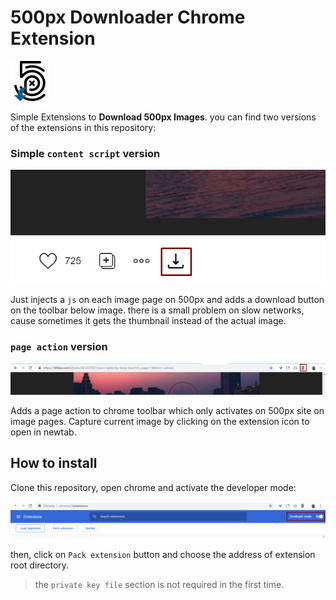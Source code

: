 # 500px Downloader Chrome Extension

![Logo](assets/icon.png)

Simple Extensions to **Download 500px Images**. you can find two versions of the extensions in this repository:

### Simple `content script` version

![Download button added to toolbar below image](assets/download&#32;button.png)

Just injects a `js` on each image page on 500px and adds a download button on the toolbar below image. 
there is a small problem on slow networks, cause sometimes it gets the thumbnail instead of the actual image.

### `page action` version

![Page action added to chrome toolbar](assets/page&#32;action.png)

Adds a page action to chrome toolbar which only activates on 500px site on image pages. Capture current image by clicking on the extension icon to open in newtab.

## How to install

Clone this repository, open chrome and activate the developer mode:

![How to turn developer mode on](assets/chrome&#32;developer&#32;mode.png)

then, click on `Pack extension` button and choose the address of extension root directory.
> the `private key file` section is not required in the first time.
